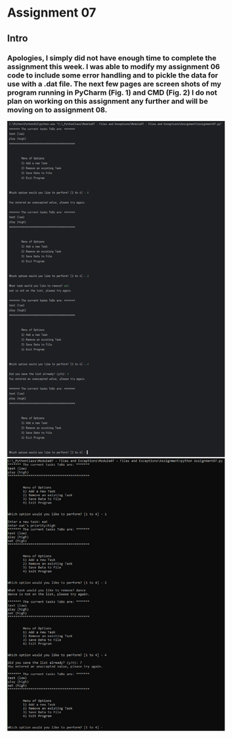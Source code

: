 # Assignment 07
## Intro
### Apologies, I simply did not have enough time to complete the assignment this week. I was able to modify my assignment 06 code to include some error handling and to pickle the data for use with a .dat file. The next few pages are screen shots of my program running in PyCharm (Fig. 1) and CMD (Fig. 2) I do not plan on working on this assignment any further and will be moving on to assignment 08.

![Screenshot of my program running with error handling in PyCharm](https://github.com/Tadlol/IntroToProg-Python-Mod07/blob/main/PyCharm07.png)
![Screenshot of my program running with error handling in CMD](https://github.com/Tadlol/IntroToProg-Python-Mod07/blob/main/CMD07.png)
